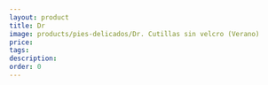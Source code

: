 ```yaml
---
layout: product
title: Dr
image: products/pies-delicados/Dr. Cutillas sin velcro (Verano)
price: 
tags: 
description: 
order: 0
---
```

